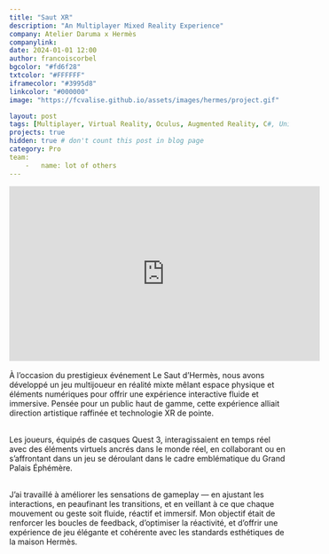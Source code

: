```yaml
---
title: "Saut XR"
description: "An Multiplayer Mixed Reality Experience"
company: Atelier Daruma x Hermès
companylink: 
date: 2024-01-01 12:00
author: francoiscorbel
bgcolor: "#fd6f28"
txtcolor: "#FFFFFF"
iframecolor: "#3995d8"
linkcolor: "#000000"
image: "https://fcvalise.github.io/assets/images/hermes/project.gif"

layout: post
tags: [Multiplayer, Virtual Reality, Oculus, Augmented Reality, C#, Unity]
projects: true
hidden: true # don't count this post in blog page
category: Pro
team:
    -   name: lot of others
---
```

<div class="video general-margin">
    <iframe width="560" height="315" src="https://www.youtube.com/embed/a_TV1Ujf3UQ?si=QneEuIevJGxtdEhw" frameborder="0" allowfullscreen></iframe>
</div>

<div class="text justify general-margin">
<br>
À l’occasion du prestigieux événement Le Saut d’Hermès, nous avons développé un jeu multijoueur en réalité mixte mêlant espace physique et éléments numériques pour offrir une expérience interactive fluide et immersive. Pensée pour un public haut de gamme, cette expérience alliait direction artistique raffinée et technologie XR de pointe.
<br>
<br>

Les joueurs, équipés de casques Quest 3, interagissaient en temps réel avec des éléments virtuels ancrés dans le monde réel, en collaborant ou en s’affrontant dans un jeu se déroulant dans le cadre emblématique du Grand Palais Éphémère.
<br>

</div>

<div class="text justify general-margin">
<br>
J’ai travaillé à améliorer les sensations de gameplay — en ajustant les interactions, en peaufinant les transitions, et en veillant à ce que chaque mouvement ou geste soit fluide, réactif et immersif. Mon objectif était de renforcer les boucles de feedback, d’optimiser la réactivité, et d’offrir une expérience de jeu élégante et cohérente avec les standards esthétiques de la maison Hermès.
<br>

</div>
